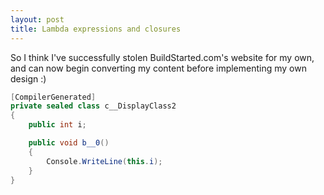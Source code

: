 ---layout: posttitle: Lambda expressions and closures---So I think I've successfully stolen BuildStarted.com's website for my own, and can now begin converting my content before implementing my own design :)```csharp[CompilerGenerated]private sealed class c__DisplayClass2{    public int i;    public void b__0()    {        Console.WriteLine(this.i);    }}```